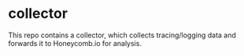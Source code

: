 # collector

This repo contains a collector, which collects tracing/logging data and forwards it to Honeycomb.io for analysis.
